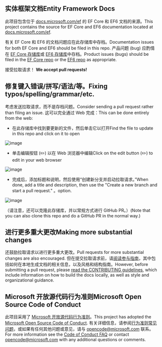 ## <a name="entity-framework-docs"></a><span data-ttu-id="8537c-101">实体框架文档</span><span class="sxs-lookup"><span data-stu-id="8537c-101">Entity Framework Docs</span></span>

<span data-ttu-id="8537c-102">此项目包含位于 [docs.microsoft.com/ef](https://docs.microsoft.com/ef/) 的 EF Core 和 EF6 文档的来源。</span><span class="sxs-lookup"><span data-stu-id="8537c-102">This project contains the source for EF Core and EF6 documentation located at [docs.microsoft.com/ef](https://docs.microsoft.com/ef/).</span></span> 

<span data-ttu-id="8537c-103">有关 EF Core 和 EF6 的文档问题应在此存储库中存档。</span><span class="sxs-lookup"><span data-stu-id="8537c-103">Documentation issues for both EF Core and EF6 should be filed in this repo.</span></span> <span data-ttu-id="8537c-104">产品问题 (bug) 应酌情在 [EF Core 存储库](https://github.com/dotnet/efcore)或 [EF6 存储库](https://github.com/dotnet/ef6)中存档。</span><span class="sxs-lookup"><span data-stu-id="8537c-104">Product issues (bugs) should be filed in the [EF Core repo](https://github.com/dotnet/efcore) or the [EF6 repo](https://github.com/dotnet/ef6) as appropriate.</span></span>

<span data-ttu-id="8537c-105">接受拉取请求！ </span><span class="sxs-lookup"><span data-stu-id="8537c-105">**We accept pull requests!**</span></span>

## <a name="fixing-typosspellinggrammaretc"></a><span data-ttu-id="8537c-106">修复键入错误/拼写/语法/等。</span><span class="sxs-lookup"><span data-stu-id="8537c-106">Fixing typos/spelling/grammar/etc.</span></span>

<span data-ttu-id="8537c-107">考虑发送拉取请求，而不是存档问题。</span><span class="sxs-lookup"><span data-stu-id="8537c-107">Consider sending a pull request rather than filing an issue.</span></span> <span data-ttu-id="8537c-108">这可以完全通过 Web 完成：</span><span class="sxs-lookup"><span data-stu-id="8537c-108">This can be done entirely from the web:</span></span>

* <span data-ttu-id="8537c-109">在此存储库中找到要更新的文件，然后单击它以打开</span><span class="sxs-lookup"><span data-stu-id="8537c-109">Find the file to update in this repo and click on it to open</span></span>

![image](https://user-images.githubusercontent.com/1430078/64454137-10199400-d09f-11e9-9d1a-b7fdca2c518e.png)

* <span data-ttu-id="8537c-111">单击编辑按钮 (✏️) 以在 Web 浏览器中编辑</span><span class="sxs-lookup"><span data-stu-id="8537c-111">Click on the edit button (✏️) to edit in your web browser</span></span>

![image](https://user-images.githubusercontent.com/1430078/64454321-85856480-d09f-11e9-85a6-1c93bc6611e2.png)

* <span data-ttu-id="8537c-113">完成后，添加标题和说明，然后使用“创建新分支并启动拉取请求。”</span><span class="sxs-lookup"><span data-stu-id="8537c-113">When done, add a title and description, then use the "Create a new branch and start a pull request."</span></span> <span data-ttu-id="8537c-114">。</span><span class="sxs-lookup"><span data-stu-id="8537c-114">option.</span></span>

![image](https://user-images.githubusercontent.com/1430078/64454455-dac17600-d09f-11e9-922b-0346117011f5.png)

<span data-ttu-id="8537c-116">（请注意，还可以克隆此存储库，并以常规方式进行 GitHub PR。）</span><span class="sxs-lookup"><span data-stu-id="8537c-116">(Note that you can also clone this repo and do a GitHub PR in the normal way.)</span></span>

## <a name="making-more-substantial-changes"></a><span data-ttu-id="8537c-117">进行更多重大更改</span><span class="sxs-lookup"><span data-stu-id="8537c-117">Making more substantial changes</span></span>

<span data-ttu-id="8537c-118">还鼓励拉取请求以进行更多重大更改。</span><span class="sxs-lookup"><span data-stu-id="8537c-118">Pull requests for more substantial changes are also encouraged.</span></span> <span data-ttu-id="8537c-119">但在提交拉取请求前，请[阅读参与指南](CONTRIBUTING.md)，其中包括如何在本地生成文档的相关信息，以及风格和结构指南。</span><span class="sxs-lookup"><span data-stu-id="8537c-119">However, before submitting a pull request, please [read the CONTRIBUTING guidelines](CONTRIBUTING.md), which include information on how to build the docs locally, as well as style and organizational guidance.</span></span>

## <a name="microsoft-open-source-code-of-conduct"></a><span data-ttu-id="8537c-120">Microsoft 开放源代码行为准则</span><span class="sxs-lookup"><span data-stu-id="8537c-120">Microsoft Open Source Code of Conduct</span></span>

<span data-ttu-id="8537c-121">此项目采用了 [Microsoft 开放源代码行为准则](https://opensource.microsoft.com/codeofconduct/)。</span><span class="sxs-lookup"><span data-stu-id="8537c-121">This project has adopted the [Microsoft Open Source Code of Conduct](https://opensource.microsoft.com/codeofconduct/).</span></span>
<span data-ttu-id="8537c-122">有关详细信息，请参阅[行为准则常见问题](https://opensource.microsoft.com/codeofconduct/faq/)，或如果有任何其他问题或意见，请与 [opencode@microsoft.com](mailto:opencode@microsoft.com) 联系。</span><span class="sxs-lookup"><span data-stu-id="8537c-122">For more information see the [Code of Conduct FAQ](https://opensource.microsoft.com/codeofconduct/faq/) or contact [opencode@microsoft.com](mailto:opencode@microsoft.com) with any additional questions or comments.</span></span>

